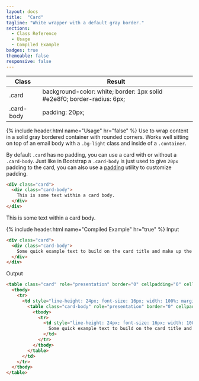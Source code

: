 ```yaml
---
layout: docs
title:  "Card"
tagline: "White wrapper with a default gray border."
sections:
  - Class Reference
  - Usage
  - Compiled Example
badges: true
themeable: false
responsive: false
---
```

<a class="anchor" name="class-reference"></a>
<div class="table-utilities">
  <table class="table">
    <thead>
      <tr>
        <th>Class</th>
        <th>Result</th>
      </tr>
    </thead>
    <tbody>
      <tr><td class="class">.card</td><td class="css">background-color: white; border: 1px solid #e2e8f0; border-radius: 6px;</td></tr>
      <tr><td class="class">.card-body</td><td class="css">padding: 20px;</td></tr>
    </tbody>
  </table>
</div>


{% include header.html name="Usage" hr="false" %}
Use to wrap content in a solid gray bordered container with rounded corners. Works well sitting on top of an email body with a `.bg-light` class and inside of a `.container`.

By default `.card` has no padding, you can use a card with or without a `.card-body`. Just like in Bootstrap a `.card-body` is just used to give `20px` padding to the card, you can also use a [padding](/docs/sizing) utility to customize padding.

```html
<div class="card">
  <div class="card-body">
    This is some text within a card body.
  </div>
</div>
```

<div class="card">
  <div class="card-body">
    This is some text within a card body.
  </div>
</div>


{% include header.html name="Compiled Example" hr="true" %}
<span class="badge rounded-pill badge-input">Input</span>
```html
<div class="card">
  <div class="card-body">
    Some quick example text to build on the card title and make up the bulk of the card's content.
  </div>
</div>

```

<span class="badge rounded-pill badge-output">Output</span>
```html
<table class="card" role="presentation" border="0" cellpadding="0" cellspacing="0" style="border-radius: 6px; border-collapse: separate !important; width: 100%; overflow: hidden; border: 1px solid #e2e8f0;" bgcolor="#ffffff">
  <tbody>
    <tr>
      <td style="line-height: 24px; font-size: 16px; width: 100%; margin: 0;" align="left" bgcolor="#ffffff">
        <table class="card-body" role="presentation" border="0" cellpadding="0" cellspacing="0" style="width: 100%;">
          <tbody>
            <tr>
              <td style="line-height: 24px; font-size: 16px; width: 100%; margin: 0; padding: 20px;" align="left">
                Some quick example text to build on the card title and make up the bulk of the card's content.
              </td>
            </tr>
          </tbody>
        </table>
      </td>
    </tr>
  </tbody>
</table>
```

